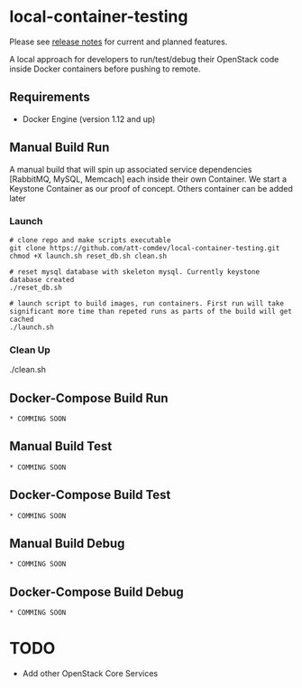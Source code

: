 # local-container-testing
Please see [release notes](https://github.com/att-comdev/halcyon-vagrant-kubernetes/releases) for current and planned features.

A local approach for developers to run/test/debug their OpenStack code inside Docker containers before pushing to remote. 

## Requirements

  * Docker Engine (version 1.12 and up)


## Manual Build Run
A manual build that will spin up associated service dependencies [RabbitMQ, MySQL, Memcach] each inside their own Container. We start a Keystone Container as our proof of concept. Others container can be added later

### Launch
```
# clone repo and make scripts executable
git clone https://github.com/att-comdev/local-container-testing.git
chmod +X launch.sh reset_db.sh clean.sh

# reset mysql database with skeleton mysql. Currently keystone database created
./reset_db.sh

# launch script to build images, run containers. First run will take significant more time than repeted runs as parts of the build will get cached
./launch.sh
```
 
### Clean Up
./clean.sh


 
## Docker-Compose Build Run

```
* COMMING SOON
```

## Manual Build Test

```
* COMMING SOON
```

## Docker-Compose Build Test

```
* COMMING SOON
```

## Manual Build Debug

```
* COMMING SOON
```
## Docker-Compose Build Debug

```
* COMMING SOON
```


# TODO

* Add other OpenStack Core Services